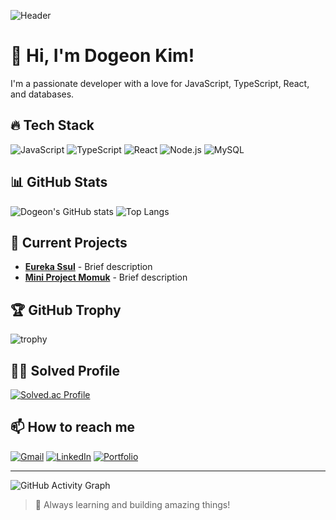 ![Header](https://capsule-render.vercel.app/api?type=waving&color=gradient&height=200&section=header&text=Dogeon's%20GitHub&fontSize=40&fontAlignY=35&desc=Welcome%20to%20my%20profile!&descSize=20&descAlignY=55)

# 👋 Hi, I'm Dogeon Kim!
I'm a passionate developer with a love for JavaScript, TypeScript, React, and databases.

## 🔥 Tech Stack
![JavaScript](https://img.shields.io/badge/JavaScript-F7DF1E?style=for-the-badge&logo=javascript&logoColor=black)
![TypeScript](https://img.shields.io/badge/TypeScript-3178C6?style=for-the-badge&logo=typescript&logoColor=white)
![React](https://img.shields.io/badge/React-61DAFB?style=for-the-badge&logo=react&logoColor=black)
![Node.js](https://img.shields.io/badge/Node.js-339933?style=for-the-badge&logo=nodedotjs&logoColor=white)
![MySQL](https://img.shields.io/badge/MySQL-4479A1?style=for-the-badge&logo=mysql&logoColor=white)

## 📊 GitHub Stats
![Dogeon's GitHub stats](https://github-readme-stats.vercel.app/api?username=dogeonkim1&show_icons=true&theme=radical)
![Top Langs](https://github-readme-stats.vercel.app/api/top-langs/?username=dogeonkim1&layout=compact&theme=radical)

## 🚀 Current Projects
- **[Eureka Ssul](https://github.com/pillow12360/eureka-ssul)** - Brief description
- **[Mini Project Momuk](https://github.com/mini-project-03/Backend3)** - Brief description

## 🏆 GitHub Trophy
![trophy](https://github-profile-trophy.vercel.app/?username=dogeonkim1&theme=onedark)

## 🏃‍♂️ Solved Profile
[![Solved.ac Profile](http://mazassumnida.wtf/api/generate_badge?boj=caddibo4)](https://solved.ac/caddibo4)

## 📫 How to reach me
[![Gmail](https://img.shields.io/badge/Gmail-d14836?style=for-the-badge&logo=gmail&logoColor=white)](mailto:your-email@gmail.com)
[![LinkedIn](https://img.shields.io/badge/LinkedIn-0077B5?style=for-the-badge&logo=linkedin&logoColor=white)](https://www.linkedin.com/in/yourprofile)
[![Portfolio](https://img.shields.io/badge/Portfolio-000000?style=for-the-badge&logo=firefox&logoColor=white)](https://your-portfolio.com)

---
![GitHub Activity Graph](https://github-readme-activity-graph.vercel.app/graph?username=dogeonkim1&theme=github)



> 🚀 Always learning and building amazing things!
